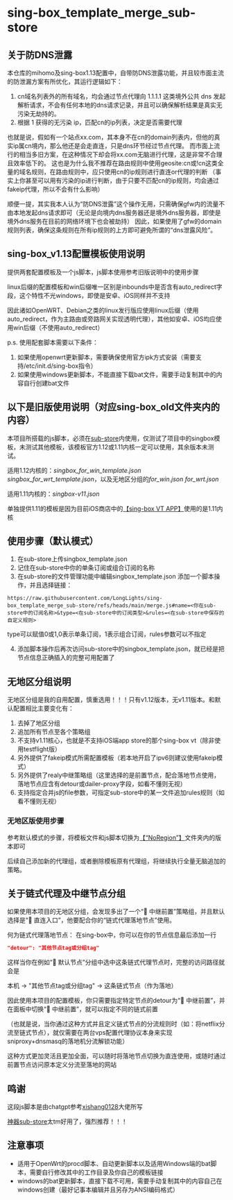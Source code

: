 # sing-box_template_merge_sub-store

## 关于防DNS泄露
本仓库的mihomo及sing-box1.13配置中，自带防DNS泄露功能，并且较市面主流的防泄漏方案有所优化，其运行逻辑如下：

1. cn域名列表外的所有域名，均会通过节点代理向 1.1.1.1 这类境外公共 dns 发起解析请求，不会有任何本地的dns请求记录，并且可以确保解析结果是真实无污染无劫持的。
2. 根据 1 获得的无污染 ip，匹配cn的ip列表，决定是否需要代理

也就是说，假如有一个站点xx.com，其本身不在cn的domain列表内，但他的真实ip属cn境内，那么他还是会走直连，只是dns环节经过节点代理。
而市面上流行的相当多旧方案，在这种情况下却会将xx.com无脑进行代理，这是非常不合理且效率低下的。
这也是为什么我不推荐在路由规则中使用geosite:cn或!cn这类全量的域名规则，在路由规则中，应只使用cn的ip规则进行直连or代理的判断
（事实上你甚至可以用有污染的ip进行判断，由于只要不匹配cn的ip规则，均会通过fakeip代理，所以不会有什么影响）

顺便一提，其实我本人认为“防DNS泄露”这个操作无用，只需确保gfw内的流量不由本地发起dns请求即可（无论是向境内dns服务器还是境外dns服务器，即使是境外dns服务在目前的网络环境下也会被劫持）
因此，如果使用了gfw的domain规则列表，确保这条规则在所有ip规则的上方即可避免所谓的“dns泄露风险”。

## sing-box_v1.13配置模板使用说明

提供两套配置模板及一个js脚本，js脚本使用参考旧版说明中的使用步骤

linux后缀的配置模板和win后缀唯一区别是inbounds中是否含有auto_redirect字段，这个特性不光windows，即使是安卓、iOS同样并不支持

因此诸如OpenWRT、Debian之类的linux发行版应使用linux后缀（使用auto_redirect，作为主路由或旁路网关实现透明代理），其他如安卓、iOS均应使用win后缀（不使用auto_redirect）

p.s. 使用配套脚本需要以下条件：
1. 如果使用openwrt更新脚本，需要确保使用官方ipk方式安装（需要支持/etc/init.d/sing-box指令）
2. 如果使用windows更新脚本，不能直接下载bat文件，需要手动复制其中的内容自行创建bat文件


## 以下是旧版使用说明（对应sing-box_old文件夹内的内容）

本项目所搭载的js脚本，必须在[sub-store](https://github.com/sub-store-org/Sub-Store)内使用，仅测试了项目中的singbox模板，未测试其他模板，该模板官方1.12或1.11内核一定可以使用，其余版本未测试。

适用1.12内核的：*singbox_for_win_template.json*  *singbox_for_wrt_template.json*，以及无地区分组的*for_win.json*  *for_wrt.json*

适用1.11内核的：*singbox-v11.json*

单独提供1.11的模板是因为目前iOS商店中的[【sing-box VT  APP】](https://apps.apple.com/us/app/sing-box-vt/id6673731168)使用的是1.11内核

## 使用步骤（默认模式）

1. 在sub-store上传singbox_template.json
2. 记住在sub-store中你的单条订阅或组合订阅的名称
3. 在sub-store的文件管理功能中编辑singbox_template.json 添加一个脚本操作，并且选择链接：

```
https://raw.githubusercontent.com/LongLights/sing-box_template_merge_sub-store/refs/heads/main/merge.js#name=<你在sub-store中的订阅名称>&type=<在sub-store中的订阅类型>&rules=<在sub-store中保存的自定义规则>
```

type可以赋值0或1,0表示单条订阅，1表示组合订阅，rules参数可以不指定

4. 添加脚本操作后再次访问sub-store中的singbox_template.json，就已经是把节点信息正确插入的完整可用配置了

## 无地区分组说明

无地区分组是我的自用配置，慎重选用！！！只有v1.12版本，无v1.11版本。和默认配置相比主要变化有：

1. 去掉了地区分组
2. 追加所有节点至各个策略组
3. 不支持v1.11核心，也就是不支持iOS端app store的那个sing-box vt（除非使用testflight版）
4. 另外提供了fakeip模式所需配置模板（若本地开启了ipv6则建议使用fakeip模式）
5. 另外提供了realy中继策略组（这里选择的是前置节点，配合落地节点使用，落地节点应含有detour或dailer-proxy字段，如看不懂则无视）
6. 支持指定合并js的file参数，可指定sub-store中的某一文件追加rules规则（如看不懂则无视）

### 无地区版使用步骤

参考默认模式的步骤，将模板文件和js脚本切换为[【“NoRegion”】](https://github.com/LongLights/sing-box_template_merge_sub-store/tree/main/NoRegion)文件夹内的版本即可

后续自己添加新的代理组，或者删除模板原有代理组，将继续执行全量无脑追加的策略。

## 关于链式代理及中继节点分组

如果使用本项目的无地区分组，会发现多出了一个“🔗 中继前置”策略组，并且默认选择是“🔄 直连入口”，他要配合你的“链式代理落地节点”使用。

何为链式代理落地节点：
在sing-box中，你可以在你的节点信息最后添加一行

```json
"detour": "其他节点tag或分组tag"
```

这样当你在例如“🐋 默认节点”分组中选中这条链式代理节点时，完整的访问路径就会是

 本机 -> "其他节点tag或分组tag" -> 这条链式节点（作为落地）

因此使用本项目的配置模板，你只需要指定特定节点的detour为“🔗 中继前置”，并在面板中切换“🔗 中继前置”，就可以指定不同的链式前置

（也就是说，当你通过这种方式并且定义链式节点的分流规则时（如：将netflix分流至链式节点），就仅需要在两台vps配置代理协议本身来实现sniproxy+dnsmasq的落地机分流解锁功能）

这种方式更加灵活且更加全面，可以随时将落地节点切换为直连使用，或随时通过前置节点访问原本定义分流至落地的网站

## 鸣谢

这段js脚本是由chatgpt参考[xishang0128](https://github.com/xishang0128)大佬所写

[神器sub-store](https://github.com/sub-store-org/Sub-Store)太tm好用了，强烈推荐！！！

## 注意事项

- 适用于OpenWrt的procd脚本、自动更新脚本以及适用Windows端的bat脚本，需要自行修改其中的工作目录及你自己的模板链接
- windows的bat更新脚本，直接下载不可用，需要手动复制其中的内容自己在windows创建（最好记事本编辑并且另存为ANSI编码格式）
